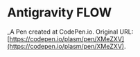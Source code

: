 # Antigravity FLOW
 _A Pen created at CodePen.io. Original URL: [https://codepen.io/plasm/pen/XMeZXV](https://codepen.io/plasm/pen/XMeZXV).

 